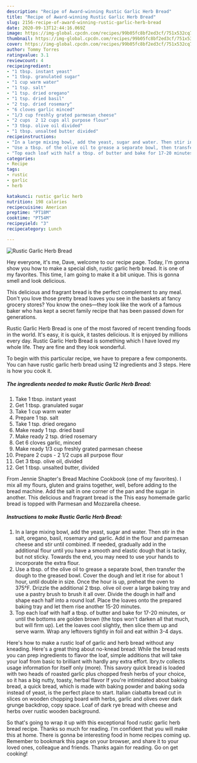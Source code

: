 ```yaml
---
description: "Recipe of Award-winning Rustic Garlic Herb Bread"
title: "Recipe of Award-winning Rustic Garlic Herb Bread"
slug: 2156-recipe-of-award-winning-rustic-garlic-herb-bread
date: 2020-09-13T12:44:16.069Z
image: https://img-global.cpcdn.com/recipes/99b05fc8bf2ed3cf/751x532cq70/rustic-garlic-herb-bread-recipe-main-photo.jpg
thumbnail: https://img-global.cpcdn.com/recipes/99b05fc8bf2ed3cf/751x532cq70/rustic-garlic-herb-bread-recipe-main-photo.jpg
cover: https://img-global.cpcdn.com/recipes/99b05fc8bf2ed3cf/751x532cq70/rustic-garlic-herb-bread-recipe-main-photo.jpg
author: Tommy Torres
ratingvalue: 3.1
reviewcount: 4
recipeingredient:
- "1 tbsp. instant yeast"
- "1 tbsp. granulated sugar"
- "1 cup warm water"
- "1 tsp. salt"
- "1 tsp. dried oregano"
- "1 tsp. dried basil"
- "2 tsp. dried rosemary"
- "6 cloves garlic minced"
- "1/3 cup freshly grated parmesan cheese"
- "2 cups  2 12 cups all purpose flour"
- "3 tbsp. olive oil divided"
- "1 tbsp. unsalted butter divided"
recipeinstructions:
- "In a large mixing bowl, add the yeast, sugar and water. Then stir in the salt, oregano, basil, rosemary and garlic. Add in the flour and parmesan cheese and stir until combined. If needed, gradually add in the additional flour until you have a smooth and elastic dough that is tacky, but not sticky. Towards the end, you may need to use your hands to incorporate the extra flour."
- "Use a tbsp. of the olive oil to grease a separate bowl, then transfer the dough to the greased bowl. Cover the dough and let it rise for about 1 hour, until double in size. Once the hour is up, preheat the oven to 375°F. Drizzle the additional 2 tbsp. olive oil over a large baking tray and use a pastry brush to brush it all over. Divide the dough in half and shape each half into a round loaf. Place the loaves onto the prepared baking tray and let them rise another 15-20 minutes."
- "Top each loaf with half a tbsp. of butter and bake for 17-20 minutes, or until the bottoms are golden brown (the tops won&#39;t darken all that much, but will firm up). Let the loaves cool slightly, then slice them up and serve warm. Wrap any leftovers tightly in foil and eat within 3-4 days."
categories:
- Recipe
tags:
- rustic
- garlic
- herb

katakunci: rustic garlic herb 
nutrition: 198 calories
recipecuisine: American
preptime: "PT18M"
cooktime: "PT54M"
recipeyield: "3"
recipecategory: Lunch

---
```



![Rustic Garlic Herb Bread](https://img-global.cpcdn.com/recipes/99b05fc8bf2ed3cf/751x532cq70/rustic-garlic-herb-bread-recipe-main-photo.jpg)

Hey everyone, it's me, Dave, welcome to our recipe page. Today, I'm gonna show you how to make a special dish, rustic garlic herb bread. It is one of my favorites. This time, I am going to make it a bit unique. This is gonna smell and look delicious.

This delicious and fragrant bread is the perfect complement to any meal. Don&#39;t you love those pretty bread loaves you see in the baskets at fancy grocery stores? You know the ones—they look like the work of a famous baker who has kept a secret family recipe that has been passed down for generations.

Rustic Garlic Herb Bread is one of the most favored of recent trending foods in the world. It's easy, it is quick, it tastes delicious. It is enjoyed by millions every day. Rustic Garlic Herb Bread is something which I have loved my whole life. They are fine and they look wonderful.


To begin with this particular recipe, we have to prepare a few components. You can have rustic garlic herb bread using 12 ingredients and 3 steps. Here is how you cook it.

<!--inarticleads1-->

##### The ingredients needed to make Rustic Garlic Herb Bread:

1. Take 1 tbsp. instant yeast
1. Get 1 tbsp. granulated sugar
1. Take 1 cup warm water
1. Prepare 1 tsp. salt
1. Take 1 tsp. dried oregano
1. Make ready 1 tsp. dried basil
1. Make ready 2 tsp. dried rosemary
1. Get 6 cloves garlic, minced
1. Make ready 1/3 cup freshly grated parmesan cheese
1. Prepare 2 cups - 2 1/2 cups all purpose flour
1. Get 3 tbsp. olive oil, divided
1. Get 1 tbsp. unsalted butter, divided


From Jennie Shapter&#39;s Bread Machine Cookbook (one of my favorites). I mix all my flours, gluten and grains together, well, before adding to the bread machine. Add the salt in one corner of the pan and the sugar in another. This delicious and fragrant bread is the This easy homemade garlic bread is topped with Parmesan and Mozzarella cheese. 

<!--inarticleads2-->

##### Instructions to make Rustic Garlic Herb Bread:

1. In a large mixing bowl, add the yeast, sugar and water. Then stir in the salt, oregano, basil, rosemary and garlic. Add in the flour and parmesan cheese and stir until combined. If needed, gradually add in the additional flour until you have a smooth and elastic dough that is tacky, but not sticky. Towards the end, you may need to use your hands to incorporate the extra flour.
1. Use a tbsp. of the olive oil to grease a separate bowl, then transfer the dough to the greased bowl. Cover the dough and let it rise for about 1 hour, until double in size. Once the hour is up, preheat the oven to 375°F. Drizzle the additional 2 tbsp. olive oil over a large baking tray and use a pastry brush to brush it all over. Divide the dough in half and shape each half into a round loaf. Place the loaves onto the prepared baking tray and let them rise another 15-20 minutes.
1. Top each loaf with half a tbsp. of butter and bake for 17-20 minutes, or until the bottoms are golden brown (the tops won&#39;t darken all that much, but will firm up). Let the loaves cool slightly, then slice them up and serve warm. Wrap any leftovers tightly in foil and eat within 3-4 days.


Here&#39;s how to make a rustic loaf of garlic and herb bread without any kneading. Here&#39;s a great thing about no-knead bread: While the bread rests you can prep ingredients to flavor the loaf, simple additions that will take your loaf from basic to brilliant with hardly any extra effort. lbry.tv collects usage information for itself only (more). This savory quick bread is loaded with two heads of roasted garlic plus chopped fresh herbs of your choice, so it has a big nutty, toasty, herbal flavor If you&#39;re intimidated about baking bread, a quick bread, which is made with baking powder and baking soda instead of yeast, is the perfect place to start. Italian ciabatta bread cut in slices on wooden chopping board with herbs, garlic and olives over dark grunge backdrop, copy space. Loaf of dark rye bread with cheese and herbs over rustic wooden background. 

So that's going to wrap it up with this exceptional food rustic garlic herb bread recipe. Thanks so much for reading. I'm confident that you will make this at home. There is gonna be interesting food in home recipes coming up. Remember to bookmark this page on your browser, and share it to your loved ones, colleague and friends. Thanks again for reading. Go on get cooking!
